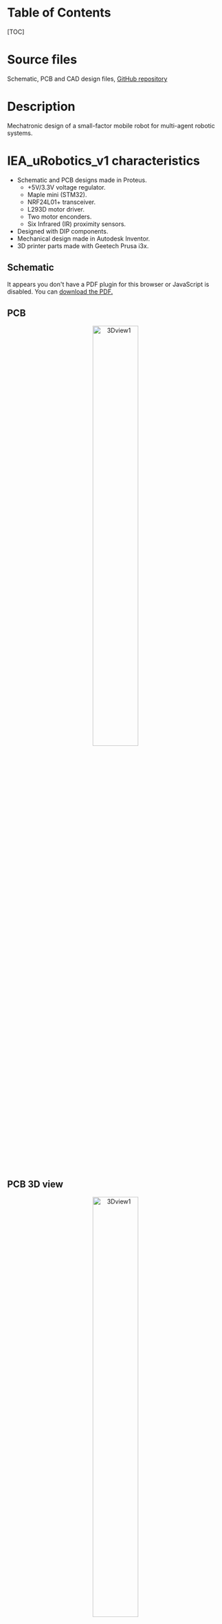 <!--
.. title: IEA_robotics - Mechatronic design of a small-factor mobile robot for multi-agent robotic systems. 
.. slug: iea_robotics
.. date: 2017-10-02 18:29:46 UTC-04:00
.. tags: Proteus, Altium, Autodesk Invertor, Geetech Prusa i3x, mobile robot, schematic, PCB, CAD
.. category: 
.. link: 
.. description: 
.. type: text
-->

<h1>Table of Contents</h1>
[TOC]

# Source files
Schematic, PCB and CAD design files, [GitHub repository](https://github.com/paulomarconi/IEA_Robotics)

# Description
Mechatronic design of a small-factor mobile robot for multi-agent robotic systems. 

# IEA_uRobotics_v1 characteristics
- Schematic and PCB designs made in Proteus.
  - +5V/3.3V voltage regulator.
  - Maple mini (STM32).
  - NRF24L01+ transceiver.
  - L293D motor driver.
  - Two motor enconders.
  - Six Infrared (IR) proximity sensors.
- Designed with DIP components. 
- Mechanical design made in Autodesk Inventor.
- 3D printer parts made with Geetech Prusa i3x.

## Schematic 

<object data="https://drive.google.com/viewerng/viewer?embedded=true&url=https://raw.githubusercontent.com/paulomarconi/IEA_Robotics/master/IEA_uRobots_v1/hardware/schematic.pdf" width="100%" height="700px">
    <p>It appears you don't have a PDF plugin for this browser or JavaScript is disabled. You can <a href="https://drive.google.com/viewerng/viewer?embedded=true&url=https://raw.githubusercontent.com/paulomarconi/IEA_Robotics/master/IEA_uRobots_v1/hardware/schematic.pdf">download the PDF.</a></p>
</object>

## PCB 
 
<figure>
    <center><img src="https://raw.githubusercontent.com/paulomarconi/IEA_Robotics/master/IEA_uRobots_v1/hardware/PCB.png" alt="3Dview1" width="50%"/></center>
</figure>

## PCB 3D view

<figure>
    <center><img src="https://raw.githubusercontent.com/paulomarconi/IEA_Robotics/master/IEA_uRobots_v1/hardware/3Dview_1.png" alt="3Dview1" width="50%"/></center>
    <center><figcaption>Top view</figcaption></center>
</figure>

<figure>
    <center><img src="https://raw.githubusercontent.com/paulomarconi/IEA_Robotics/master/IEA_uRobots_v1/hardware/3Dview_2.png" alt="3Dview2" width="50%"/></center>
    <center><figcaption>Top view</figcaption></center>
</figure>

<figure>
    <center><img src="https://raw.githubusercontent.com/paulomarconi/IEA_Robotics/master/IEA_uRobots_v1/hardware/3Dview_3.png" alt="3Dview2" width="50%"/></center>
    <center><figcaption>Bottom view</figcaption></center>
</figure>

## CAD view

<figure>
    <center><img src="https://raw.githubusercontent.com/paulomarconi/IEA_Robotics/master/IEA_uRobots_v1/implementation/CAD_1.png" alt="" width="50%"/></center>
</figure>

<figure>
    <center><img src="https://raw.githubusercontent.com/paulomarconi/IEA_Robotics/master/IEA_uRobots_v1/implementation/CAD_2.png" alt="" width="50%"/></center>
</figure>

<figure>
    <center><img src="https://raw.githubusercontent.com/paulomarconi/IEA_Robotics/master/IEA_uRobots_v1/implementation/CAD_3.png" alt="" width="50%"/></center>
</figure>

<figure>
    <center><img src="https://raw.githubusercontent.com/paulomarconi/IEA_Robotics/master/IEA_uRobots_v1/implementation/CAD_4.png" alt="" width="50%"/></center>
</figure>

<figure>
    <center><img src="https://raw.githubusercontent.com/paulomarconi/IEA_Robotics/master/IEA_uRobots_v1/implementation/CAD_5.png" alt="" width="50%"/></center>
</figure>

<figure>
    <center><img src="https://raw.githubusercontent.com/paulomarconi/IEA_Robotics/master/IEA_uRobots_v1/implementation/CAD_6.png" alt="" width="50%"/></center>
</figure>

<div style="text-align: center;">
    <video width="100%" controls autoplay muted loop playsinline>
        <source src="https://github.com/paulomarconi/IEA_Robotics/raw/refs/heads/master/IEA_uRobots_v1/implementation/CAD_video.mp4" type="video/mp4">
        Your browser does not support the video tag.
    </video>
</div>

## Implementation 

<figure>
    <center><img src="https://raw.githubusercontent.com/paulomarconi/IEA_Robotics/master/IEA_uRobots_v1/implementation/assembled_1.jpg" alt="" width="50%"/></center>
</figure>

<figure>
    <center><img src="https://raw.githubusercontent.com/paulomarconi/IEA_Robotics/master/IEA_uRobots_v1/implementation/assembled_2.jpg" alt="" width="50%"/></center>
</figure>

<figure>
    <center><img src="https://raw.githubusercontent.com/paulomarconi/IEA_Robotics/master/IEA_uRobots_v1/implementation/assembled_3.jpg" alt="" width="50%"/></center>
</figure>

<figure>
    <center><img src="https://raw.githubusercontent.com/paulomarconi/IEA_Robotics/master/IEA_uRobots_v1/implementation/assembled_4.jpg" alt="" width="50%"/></center>
</figure>

<figure>
    <center><img src="https://raw.githubusercontent.com/paulomarconi/IEA_Robotics/master/IEA_uRobots_v1/implementation/assembled_5.jpg" alt="" width="50%"/></center>
</figure>

<figure>
    <center><img src="https://raw.githubusercontent.com/paulomarconi/IEA_Robotics/master/IEA_uRobots_v1/implementation/robot_1.jpg" alt="" width="50%"/></center>
</figure>

<figure>
    <center><img src="https://raw.githubusercontent.com/paulomarconi/IEA_Robotics/master/IEA_uRobots_v1/implementation/robot_2.jpg" alt="" width="50%"/></center>
</figure>

<figure>
    <center><img src="https://raw.githubusercontent.com/paulomarconi/IEA_Robotics/master/IEA_uRobots_v1/implementation/robot_3.jpg" alt="" width="50%"/></center>
</figure>

<figure>
    <center><img src="https://raw.githubusercontent.com/paulomarconi/IEA_Robotics/master/IEA_uRobots_v1/implementation/robot_4.jpg" alt="" width="50%"/></center>
</figure>


## Bill of materials (BOM)

<object data="https://drive.google.com/viewerng/viewer?embedded=true&url=https://raw.githubusercontent.com/paulomarconi/IEA_Robotics/master/IEA_uRobots_v1/hardware/BOM.pdf" width="100%" height="1200px">
    <p>It appears you don't have a PDF plugin for this browser or JavaScript is disabled. You can <a href="https://drive.google.com/viewerng/viewer?embedded=true&url=https://raw.githubusercontent.com/paulomarconi/IEA_Robotics/master/IEA_uRobots_v1/hardware/BOM.pdf">download the PDF.</a></p>
</object>


# IEA_uRobotics_v2 characteristics
- Schematic and PCB designs made in Altium.
- Designed with SMD components. 
- ST-LinkV2 programmer STM32F103C8T6.
- Main uC STM32F429VIT6. 
- USB connector + ESD protection.
- 9 Degrees of Freedom (DoF) motion tracking IMU MPU9250 for low-range spatial positioning.
- Dual DC motor driver A3906..
- Li-Ion/Li-Po charger MCP7383.
- Decawave DWM1000 module for mid-range spatial positioning.
- +5V/+3.3V voltage regultor for external power supply and battery: LD3985M33R, MCP186AMX330TAG, LD39050PU33R and LD1117S0TR.
- BMD-300 Bluetooth Low Energy (BLe) module for wirelss communication.
- Six Time of Figth (ToF) VL3501x sensors. 

## Schematic 

<object data="https://drive.google.com/viewerng/viewer?embedded=true&url=https://raw.githubusercontent.com/paulomarconi/IEA_Robotics/master/IEA_uRobots_v2/hardware/IEA_uRobots_v2_schematic.pdf" width="100%" height="800px">
    <p>It appears you don't have a PDF plugin for this browser or JavaScript is disabled. You can <a href="https://drive.google.com/viewerng/viewer?embedded=true&url=https://raw.githubusercontent.com/paulomarconi/IEA_Robotics/master/IEA_uRobots_v2/hardware/IEA_uRobots_v2_schematic.pdf">download the PDF.</a></p>
</object>

## PCB 
 
<object data="https://drive.google.com/viewerng/viewer?embedded=true&url=https://raw.githubusercontent.com/paulomarconi/IEA_Robotics/master/IEA_uRobots_v2/hardware/IEA_uRobots_v2_PCB.pdf" width="100%" height="600px">
    <p>It appears you don't have a PDF plugin for this browser or JavaScript is disabled. You can <a href="https://drive.google.com/viewerng/viewer?embedded=true&url=https://raw.githubusercontent.com/paulomarconi/IEA_Robotics/master/IEA_uRobots_v2/hardware/IEA_uRobots_v2_PCB.pdf">download the PDF.</a></p>
</object>

## PCB 3D view

<figure>
    <center><img src="https://raw.githubusercontent.com/paulomarconi/IEA_Robotics/master/IEA_uRobots_v2/hardware/IEA_uRobots_v2_PCB-3D.png" alt="3Dview1" width="50%"/></center>
    <center><figcaption>Top view</figcaption></center>
</figure>


## Implementation 

<figure>
    <center><img src="https://raw.githubusercontent.com/paulomarconi/IEA_Robotics/master/IEA_uRobots_v2/implementation/Cirqoid_3DPrinter_setup.jpg" alt="" width="50%"/></center>
</figure>

<figure>
    <center><img src="https://raw.githubusercontent.com/paulomarconi/IEA_Robotics/master/IEA_uRobots_v2/implementation/Soldering_station.jpg" alt="" width="50%"/></center>
</figure>

<figure>
    <center><img src="https://raw.githubusercontent.com/paulomarconi/IEA_Robotics/master/IEA_uRobots_v2/implementation/PCB_1.jpg" alt="" width="50%"/></center>
</figure>

<figure>
    <center><img src="https://raw.githubusercontent.com/paulomarconi/IEA_Robotics/master/IEA_uRobots_v2/implementation/PCB_2.jpg" alt="" width="50%"/></center>
</figure>

<figure>
    <center><img src="https://raw.githubusercontent.com/paulomarconi/IEA_Robotics/master/IEA_uRobots_v2/implementation/PCB_3.jpg" alt="" width="50%"/></center>
</figure>

<figure>
    <center><img src="https://raw.githubusercontent.com/paulomarconi/IEA_Robotics/master/IEA_uRobots_v2/implementation/PCB_4.jpg" alt="" width="50%"/></center>
</figure>


## Bill of materials (BOM)

<figure>
    <center><img src="https://raw.githubusercontent.com/paulomarconi/IEA_Robotics/master/IEA_uRobots_v2/hardware/IEA_uRobots_v2_BOM.png" alt="" width="80%"/></center>
</figure>